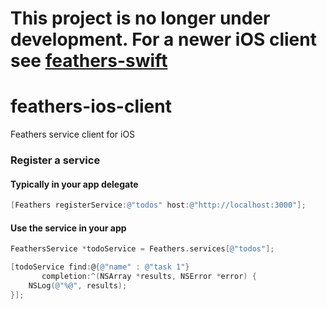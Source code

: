 # This project is no longer under development. For a newer iOS client see [feathers-swift](https://github.com/feathersjs-ecosystem/feathers-swift)

# feathers-ios-client
Feathers service client for iOS

### Register a service
#### Typically in your app delegate
```objective-c
[Feathers registerService:@"todos" host:@"http://localhost:3000"];
```

#### Use the service in your app

```objective-c
FeathersService *todoService = Feathers.services[@"todos"];

[todoService find:@{@"name" : @"task 1"}
       completion:^(NSArray *results, NSError *error) {        
    NSLog(@"%@", results);
}];
```
